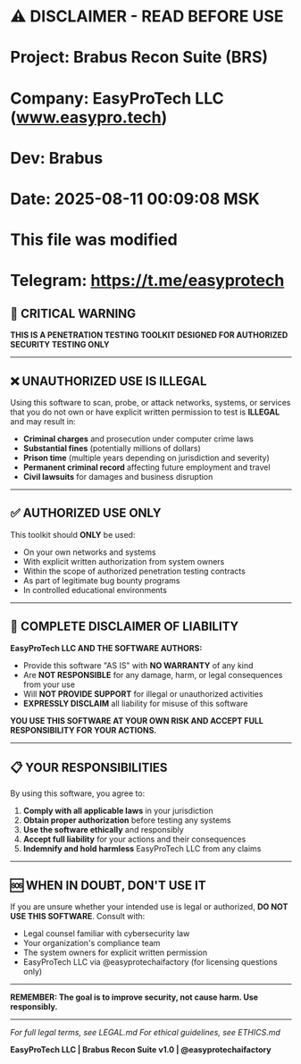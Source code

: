 # ⚠️ DISCLAIMER - READ BEFORE USE
# Project: Brabus Recon Suite (BRS)
# Company: EasyProTech LLC (www.easypro.tech)
# Dev: Brabus
# Date: 2025-08-11 00:09:08 MSK
# This file was modified
# Telegram: https://t.me/easyprotech

## 🚨 CRITICAL WARNING

**THIS IS A PENETRATION TESTING TOOLKIT DESIGNED FOR AUTHORIZED SECURITY TESTING ONLY**

---

## ❌ UNAUTHORIZED USE IS ILLEGAL

Using this software to scan, probe, or attack networks, systems, or services that you do not own or have explicit written permission to test is **ILLEGAL** and may result in:

- **Criminal charges** and prosecution under computer crime laws
- **Substantial fines** (potentially millions of dollars)
- **Prison time** (multiple years depending on jurisdiction and severity)
- **Permanent criminal record** affecting future employment and travel
- **Civil lawsuits** for damages and business disruption

---

## ✅ AUTHORIZED USE ONLY

This toolkit should **ONLY** be used:

- On your own networks and systems
- With explicit written authorization from system owners
- Within the scope of authorized penetration testing contracts
- As part of legitimate bug bounty programs
- In controlled educational environments

---

## 🚫 COMPLETE DISCLAIMER OF LIABILITY

**EasyProTech LLC AND THE SOFTWARE AUTHORS:**

- Provide this software "AS IS" with **NO WARRANTY** of any kind
- Are **NOT RESPONSIBLE** for any damage, harm, or legal consequences from your use
- Will **NOT PROVIDE SUPPORT** for illegal or unauthorized activities
- **EXPRESSLY DISCLAIM** all liability for misuse of this software

**YOU USE THIS SOFTWARE AT YOUR OWN RISK AND ACCEPT FULL RESPONSIBILITY FOR YOUR ACTIONS.**

---

## 📋 YOUR RESPONSIBILITIES

By using this software, you agree to:

1. **Comply with all applicable laws** in your jurisdiction
2. **Obtain proper authorization** before testing any systems
3. **Use the software ethically** and responsibly
4. **Accept full liability** for your actions and their consequences
5. **Indemnify and hold harmless** EasyProTech LLC from any claims

---

## 🆘 WHEN IN DOUBT, DON'T USE IT

If you are unsure whether your intended use is legal or authorized, **DO NOT USE THIS SOFTWARE**. Consult with:

- Legal counsel familiar with cybersecurity law
- Your organization's compliance team
- The system owners for explicit written permission
- EasyProTech LLC via @easyprotechaifactory (for licensing questions only)

---

**REMEMBER: The goal is to improve security, not cause harm. Use responsibly.**

---

*For full legal terms, see LEGAL.md*
*For ethical guidelines, see ETHICS.md*

**EasyProTech LLC | Brabus Recon Suite v1.0 | @easyprotechaifactory** 